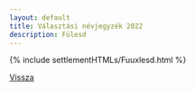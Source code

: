 ```yaml
---
layout: default
title: Választási névjegyzék 2022
description: Fülesd
---
```


{% include settlementHTMLs/Fuuxlesd.html %}

[Vissza](../)